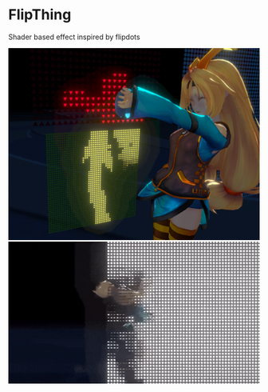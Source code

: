 # FlipThing
 Shader based effect inspired by flipdots

![Screen](https://github.com/Cotanius/FlipThing/blob/main/Media/FlipThing1.png)
![GIF](https://github.com/Cotanius/FlipThing/blob/main/Media/FlipThing.gif)


